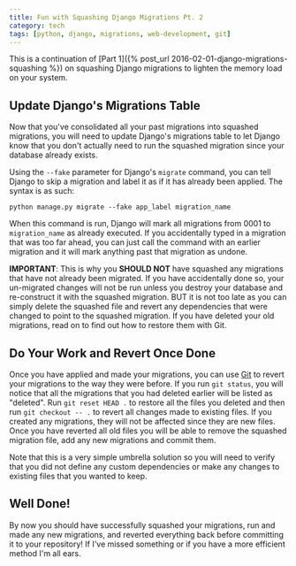 ```yaml
---
title: Fun with Squashing Django Migrations Pt. 2
category: tech
tags: [python, django, migrations, web-development, git]
---
```


This is a continuation of [Part 1]({% post_url 2016-02-01-django-migrations-squashing %}) on squashing
Django migrations to lighten the memory load on your system.

## Update Django's Migrations Table

Now that you've consolidated all your past migrations into squashed migrations, you will need to 
update Django's migrations table to let Django know that you don't actually need
to run the squashed migration since your database already exists.

Using the `--fake` parameter for Django's `migrate` command, you can tell Django to skip a migration
and label it as if it has already been applied. The syntax is as such:

`python manage.py migrate --fake app_label migration_name`

When this command is run, Django will mark all migrations from 0001 to `migration_name` as already 
executed. If you accidentally typed in a migration that was too far ahead, you can just call
the command with an earlier migration and it will mark anything past that migration as
undone.

**IMPORTANT**: This is why you **SHOULD NOT** have squashed any migrations that have not already been migrated.
If you have accidentally done so, your un-migrated changes will not be run unless you destroy
your database and re-construct it with the squashed migration. BUT it is not too late as you can
simply delete the squashed file and revert any dependencies that were changed to point to the squashed
migration. If you have deleted your old migrations, read on to find out how to restore them with Git.

## Do Your Work and Revert Once Done

Once you have applied and made your migrations, you can use [Git](https://git-scm.com/) to revert 
your migrations to the way they were before.
If you run `git status`, you will notice that all the migrations that you had deleted earlier will be listed
as "deleted". Run `git reset HEAD .` to restore all the files you deleted and then run `git checkout -- .` to
revert all changes made to existing files. If you created any migrations, they will not be affected since they are
new files. Once you have reverted all old files you will be able to remove the squashed migration file,
add any new migrations and commit them.

Note that this is a very simple umbrella solution so you will need to verify that you did not define any
custom dependencies or make any changes to existing files that you wanted to keep.

## Well Done!

By now you should have successfully squashed your migrations, run and made any new migrations,
and reverted everything back before committing it to your repository! If I've missed something or 
if you have a more efficient method I'm all ears.